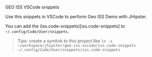 GEO ISS VSCode snippets

Use this snippets in VSCode to perform Geo ISS Demo with JHipster.

You can add the (iss.code-snippets)[iss.code-snippets] to `~/.config/Code/User/snippets`.

> Tips: create a symlink to this project like `ln -s ~/workspace/jhipster/geo-iss-vscode/iss.code-snippets ~/.config/Code/User/snippets/iss.code-snippets`

